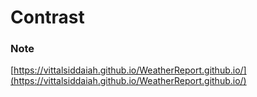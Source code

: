 # Contrast

### Note
 [https://vittalsiddaiah.github.io/WeatherReport.github.io/](https://vittalsiddaiah.github.io/WeatherReport.github.io/)
